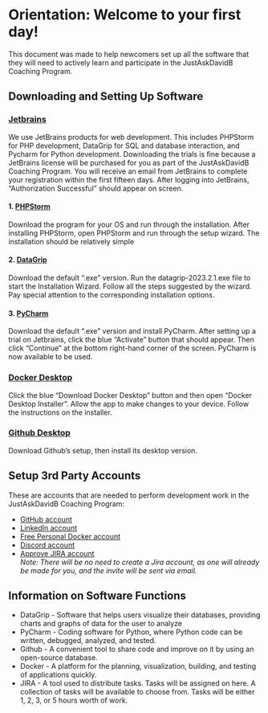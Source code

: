 # Orientation: Welcome to your first day!
This document was made to help newcomers set up all the software that they will need to actively learn and participate in the JustAskDavidB Coaching Program.

##  Downloading and Setting Up Software

### [Jetbrains](https://account.jetbrains.com/login)
We use JetBrains products for web development.  This includes PHPStorm for PHP development, DataGrip for SQL and database interaction, and Pycharm for Python development. Downloading the trials is fine because a JetBrains license will be purchased for you as part of the JustAskDavidB Coaching Program. You will receive an email from JetBrains to complete your registration within the first fifteen days. After logging into JetBrains, “Authorization Successful” should appear on screen.

#### 1. [PHPStorm](https://www.jetbrains.com/phpstorm/download/#section=windows)
Download the program for your OS and run through the installation. After installing PHPStorm, open PHPStorm and run through the setup wizard. The installation should be relatively simple

#### 2. [DataGrip](https://www.jetbrains.com/datagrip/download/#section=windows)
Download the default “.exe” version. Run the datagrip-2023.2.1.exe file to start the Installation Wizard. Follow all the steps suggested by the wizard. Pay special attention to the corresponding installation options. 

#### 3. [PyCharm](https://www.jetbrains.com/pycharm/download)
Download the default “.exe” version and install PyCharm. After setting up a trial on Jetbrains, click the blue “Activate” button that should appear. Then click “Continue” at the bottom right-hand corner of the screen. PyCharm is now available to be used. 

### [Docker Desktop](https://www.docker.com/)
Click the blue “Download Docker Desktop” button and then open “Docker Desktop Installer”. Allow the app to make changes to your device. Follow the instructions on the installer. 

### [Github Desktop](https://desktop.github.com/)
Download Github’s setup, then install its desktop version.

## Setup 3rd Party Accounts
These are accounts that are needed to perform development work in the JustAskDavidB Coaching Program:  

- [GitHub account](https://github.com/dkbaldwin/indevelopme-simlite)
- [LinkedIn account](https://www.linkedin.com/)  
- [Free Personal Docker account](https://www.docker.com/pricing)
- [Discord account](https://discord.com/)
- [Approve JIRA account](https://www.atlassian.com/software/jira)  
_Note: There will be no need to create a Jira account, as one will already be made for you, and the invite will be sent via email._

## Information on Software Functions 
 - DataGrip -  Software that helps users visualize their databases, providing charts and graphs of data for the user to analyze
 - PyCharm -  Coding software for Python, where Python code can be written, debugged, analyzed, and tested.
 - Github - A convenient tool to share code and improve on it by using an open-source database.
 - Docker - A platform for the planning, visualization, building, and testing of applications quickly.
 - JIRA - A tool used to distribute tasks. Tasks will be assigned on here. A collection of tasks will be available to choose from. Tasks will be either 1, 2, 3, or 5 hours worth of work.
